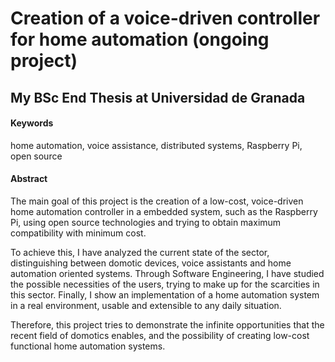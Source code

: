 # Creation of a voice-driven controller for home automation (ongoing project)
## My BSc End Thesis at Universidad de Granada
#### Keywords
home automation, voice assistance, distributed systems, Raspberry Pi, open source

#### Abstract
The main goal of this project is the creation of a low-cost, voice-driven home automation controller in a embedded system, such as the Raspberry Pi, using open source technologies and trying to obtain maximum compatibility with minimum cost.

To achieve this, I have analyzed the current state of the sector, distinguishing between domotic devices, voice assistants and home automation oriented systems. Through Software Engineering, I have studied the possible necessities of the users, trying to make up for the scarcities in this sector. Finally, I show an implementation of a home automation system in a real environment, usable and extensible to any daily situation.

Therefore, this project tries to demonstrate the infinite opportunities that the recent field of domotics enables, and the possibility of creating low-cost functional home automation systems.
